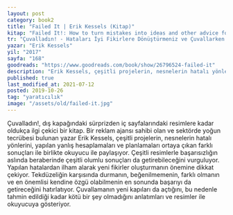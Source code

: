 ```yaml
---
layout: post  
category: book2  
title: "Failed It | Erik Kessels (Kitap)"  
kitap: "Failed It!: How to turn mistakes into ideas and other advice for successfully screwing up"  
tr: "Çuvalladın! - Hataları İyi Fikirlere Dönüştürmeniz ve Çuvallarken Başarılı Olmanız İçin Öneriler"  
yazar: "Erik Kessels"  
yil: "2017"  
sayfa: "168"  
goodreads: "https://www.goodreads.com/book/show/26796524-failed-it"
description: "Erik Kessels, çeşitli projelerin, nesnelerin hatalı yönlerini, yapılan yanlış hesaplamaları ve planlamaları sonuçları ile birlikte paylaşıyor."
published: true
last_modified_at: 2021-07-12
posted: 2019-10-26
tag: "yaratıcılık"
image: "/assets/old/failed-it.jpg"
---
```


Çuvalladın!, dış kapağındaki sürprizden iç sayfalarındaki resimlere kadar oldukça ilgi çekici bir kitap. Bir reklam ajansı sahibi olan ve sektörde yoğun tecrübesi bulunan yazar Erik Kessels, çeşitli projelerin, nesnelerin hatalı yönlerini, yapılan yanlış hesaplamaları ve planlamaları ortaya çıkan farklı sonuçları ile birlikte okuyucu ile paylaşıyor. Çeşitli resimlerle başarısızlığın aslında beraberinde çeşitli olumlu sonuçları da getirebileceğini vurguluyor. Yapılan hatalardan ilham alarak yeni fikirler oluşturmanın önemine dikkat çekiyor. Tekdüzeliğin karşısında durmanın, beğenilmemenin, farklı olmanın ve en önemlisi kendine özgü olabilmenin en sonunda başarıyı da getireceğini hatırlatıyor. Çuvallamanın yeni kapıları da açtığını, bu nedenle tahmin edildiği kadar kötü bir şey olmadığını anlatımları ve resimler ile okuyucuya gösteriyor.  
  
  
